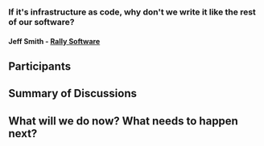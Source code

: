 ### If it's infrastructure as code, why don't we write it like the rest of our software?
#### Jeff Smith - [Rally Software](http://github.com/RallySoftware-cookbooks)

## Participants

## Summary of Discussions

## What will we do now?  What needs to happen next?


